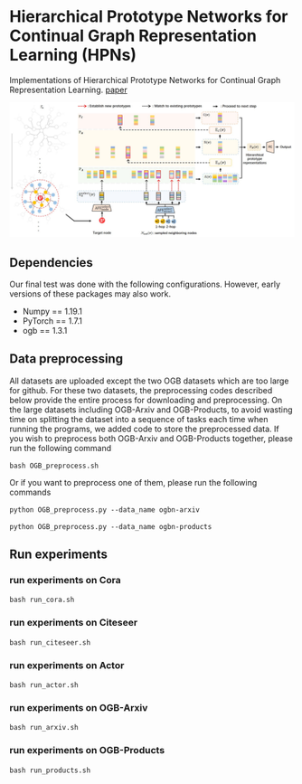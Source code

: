 # Hierarchical Prototype Networks for Continual Graph Representation Learning (HPNs)

Implementations of Hierarchical Prototype Networks for Continual Graph Representation Learning. [paper](https://arxiv.org/abs/2111.15422)

<div align="center">
    <img src="resources/pipeline.jpg">
</div>

## Dependencies
Our final test was done with the following configurations. However, early versions of these packages may also work.

* Numpy == 1.19.1
* PyTorch == 1.7.1
* ogb == 1.3.1
 
## Data preprocessing
All datasets are uploaded except the two OGB datasets which are too large for github. For these two datasets, the preprocessing codes described below provide the entire process for downloading and preprocessing.
On the large datasets including OGB-Arxiv and OGB-Products, to avoid wasting time on splitting the dataset into a sequence of tasks each time when running the programs, we added code to store the preprocessed data. 
If you wish to preprocess both OGB-Arxiv and OGB-Products together, please run the following command
``` shell
bash OGB_preprocess.sh
```
Or if you want to preprocess one of them, please run the following commands
``` shell
python OGB_preprocess.py --data_name ogbn-arxiv
```
``` shell
python OGB_preprocess.py --data_name ogbn-products
```
## Run experiments

### run experiments on Cora
``` shell
bash run_cora.sh
```
### run experiments on Citeseer
``` shell
bash run_citeseer.sh
```
### run experiments on Actor
``` shell
bash run_actor.sh
```
### run experiments on OGB-Arxiv
``` shell
bash run_arxiv.sh
```
### run experiments on OGB-Products
``` shell
bash run_products.sh
```


